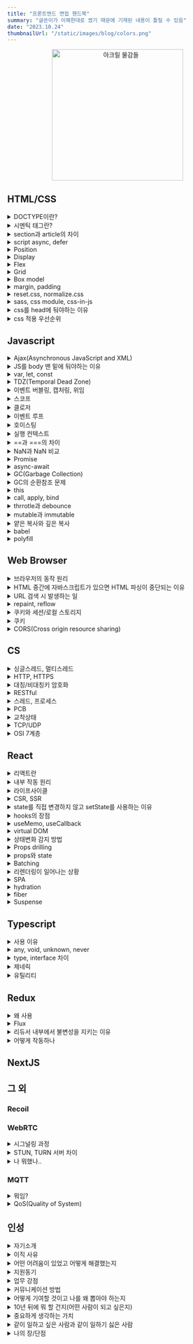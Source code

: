 ```yaml
---
title: "프론트엔드 면접 핸드북"
summary: "글쓴이가 이해한대로 썼기 때문에 기재된 내용이 틀릴 수 있음"
date: "2023.10.24"
thumbnailUrl: "/static/images/blog/colors.png"
---
```


<div align="center">
	<img src="/static/images/blog/colors.png" width="300px" alt="아크릴 물감들" />
</div>

## HTML/CSS

<details>
<summary>DOCTYPE이란?</summary>

&nbsp;선언된 페이지의 HTML 버전이 무엇인지를 웹 브라우저에 알려주는 역할을 하는 선언문

</details>

<details>
<summary>시멘틱 태그란?</summary>

&nbsp;의미있는 태그. 브라우저와 개발자는 태그 안에 들어있는 내용을 유추해가며 작업할 수 있다.

</details>

<details>
<summary>section과 article의 차이</summary>

&nbsp;`section`은 비슷한 특성의 컨텐츠를 담는 구역을 설정할 때 사용하고, `article`은 독립적인 내용들을 담을 때 사용

</details>

<details>
<summary>script async, defer</summary>

- async
  - HTML 파싱과 병렬적으로 스크립트를 다운받고, 다운로드가 끝난 시점에 HTML 파싱을 멈추고 스크립트 실행
  - 스크립트 내에 DOM을 조작하는 코드가 있다면 위험할 수 있음
- defer
    - HTML 파싱과 병렬적으로 스크립트를 다운받고, HTML 파싱이 완료된 이후에 스크립트 실행
</details>

<details>
<summary>Position</summary>

- static
    - 기본값으로, 요소들이 겹치지 않고 상 -> 하로 배치
- relative
    - 원래 배치되어야 할 위치에서 지정한 값만큼 떨어진 곳에 요소를 배치
- absolute
    - 가장 가까운 상위 요소(relative)의 위치를 기준으로 지정한 값만큼 떨어진 곳에 요소를 배치
- fixed
    - 웹 브라우저 화면 전체를 기준으로 배치. 스크롤을 하더라도 위치가 고정됨
- sticky
    - 설정한 위치(예를 들어, top: 10px)에 다다르기 전에는 static처럼 위치하다가 다다르면 fixed처럼 고정됨
</details>

<details>
<summary>Display</summary>

요소를 어떻게 보여줄지 지정
- none
    - 요소를 렌더링하지 않도록 설정
    - `visibility: hidden`과 달리 영역을 차지하지 않음
- block
    - 말 그대로 블럭모양
    - 줄바꿈이 일어남
- inline
    - 줄 형태, 안의 내용이 가로로 붙어있음
- inline-block
    - 블럭모양인데 안의 내용이 가로로 붙어있음
</details>

<details>
<summary>Flex</summary>

요소의 크기가 불분명하거나 동적인 경우에도, 각 요소를 정렬할 수 있는 효율적인 방법을 제공
</details>

<details>
<summary>Grid</summary>

- 2차원(행렬)의 레이아웃 시스템을 제공
- Flex는 비교적 단순한 1차원 레이아웃을 위하며, 더 복잡한 레이아웃을 위해 Grid를 사용
</details>

<details>
<summary>Box model</summary>

- 모든 HTML 요소는 박스 모양으로 구성
- HTML 요소를 padding, border, margin, content로 구분
</details>

<details>
<summary>margin, padding</summary>

border 기준으로 `margin`은 바깥, `padding`은 안쪽 여백을 의미
</details>

<details>
<summary>reset.css, normalize.css</summary>

- reset.css
    - 브라우저별로 각각 태그에 대한 기본 스타일링이 다르기 때문에, 기본적인 것들을 초기화해 사용
- normalize.css
    - 기존에 있던 것들을 최대한 훼손시키지 않고 이용
</details>

<details>
<summary>sass, css module, css-in-js</summary>

- css module
    - 클래스명이 충돌하는 단점을 극복
    - 간결한 클래스명을 이용해서 컴포넌트 단위로 스타일을 적용할 때 좋음
- sass
    - 변수 mixin 등이 있어 재사용성을 높힐 수 있음
    - 별도의 빌드단계를 거쳐 css 파일로 변환
    - import문을 사용해 변수처럼 사용 가능
- css-in-js
    - 자바스크립트 내에서 관리하기 때문에 내부응집도가 올라감
    - 동적으로 css를 변경하기 쉬움
</details>

<details>
<summary>css를 head에 둬야하는 이유</summary>

&nbsp;페이지가 처음 로드되면, HTML과 CSS가 파싱되는데 HTML은 DOM을 만들고, CSS는 CSSOM을 만든다. 2가지 모두 웹사이트에서 시각적인 부분을 만드는데 필요하기 때문에 빨리 읽어야함
</details>

<details>
<summary>css 적용 우선순위</summary>

1. `!important``
2. inline css
3. id
4. class, 추상클래스
5. 태그
6. 상위요소에 지정된 css
</details>

## Javascript

<details>
<summary>Ajax(Asynchronous JavaScript and XML)</summary>

&nbsp;클라이언트와 서버가 XML 데이터를 주고 받는 기술.

&nbsp;기존에는 클라이언트에서 서버로 요청을 보내고 응답을 받으면 다시 화면을 갱신해야 했고, 이 과정에서 많은 리소스가 낭비되었다. 이 문제를 해결하기 위해 Ajax는 페이지에서 필요한 일부만 갱신할 수 있도록 XMLHttpRequest 객체를 서버로 요청한다. 이로 인해 자원과 시간을 많이 아낄 수 있다.
</details>

<details>
<summary>JS를 body 맨 밑에 둬야하는 이유</summary>

&nbsp;HTML과 CSS가 모두 동작한 다음에 불러오기 때문에 미완성된 화면이 오랫동안 지속되지 않고, DOM 파싱이 완료된 시점에 실행되기 때문에 따로 추가 설정을 할 필요가 없다.
</details>

<details>
<summary>var, let, const</summary>

- var
    - 재선언, 재할당 가능
    - 함수 스코프
- let
    - 재할당
    - 블록 스코프
- const
    - 블록 스코프
</details>

<details>
<summary>TDZ(Temporal Dead Zone)</summary>

&nbsp;호이스팅이 일어났을 때, let, const는 var처럼 자동으로 초기값을 할당하지 않는다. 그래서 선언 전에 사용하려고 하면 메모리에 해당 변수가 존재하지 않아 ReferenceError를 발생시킨다. 이처럼 변수가 선언되고 해당 변수에 값이 할당되기 전까지를 TDZ라고 한다.
</details>

<details>
<summary>이벤트 버블링, 캡처링, 위임</summary>

- 버블링
    - 이벤트가 상위의 화면 요소들로 전달되는 특성
    - 거품이 점점 커진다 생각..
- 캡처링
    - 이벤트 버블링과 반대 방향으로 진행되는 이벤트 전파 방식
    - `event.stopPropagation()`로 막을 수 있음
- 이벤트 위임
    - 하위 요소에 이벤트를 따로따로 붙이지 않고, 상위 요소에서 하위 요소의 이벤트들을 제어하는 방식
    - 캡처링 이용
</details>

<details>
<summary>스코프</summary>

&nbsp;변수에 접근할 수 있는 범위
</details>

<details>
<summary>클로저</summary>

- 외부 함수에 접근할 수 있는 내부 함수 혹은 이러한 원리를 일컫는 용어
- 렉시컬 스코프(함수를 어디에 선언하였는지에 따라 결정되는 스코프)에 대한 참조와 함께 묶인 함수의 조합
- 장점
    - 데이터 보존
    - 캡슐화
    - 모듈화에 유리
- 예제
    - `myFunc = makeFunc()` 여기서 myFunc에는 displayName 함수가 할당되는데 myFunc() 여기서 console.log가 정상적으로 찍힘 왜?
        ```javascript
        function makeFunc() {
            const name = "Mozilla";
            function displayName() {
                console.log(name);
            }
            return displayName;
        }

        const myFunc = makeFunc();
        myFunc();
        ```
    - `makeFunc()`이 실행될 때 `name` 변수가 있는 환경에 대한 참조를 유지하기 때문
</details>

<details>
<summary>이벤트 루프</summary>

&nbsp;자바스크립트는 싱글 스레드 기반 언어이다. 스레드가 하나라는 말은 곧, 동시에 하나의 작업만을 처리할 수 있다는 말이다. 하지만 실제로 자바스크립트가 사용되는 환경을 생각해보면 많은 작업이 동시에 처리되고 있는 걸 볼 수 있다. 어떻게 된 일일까...

1. 모든 비동기 API들은 작업이 완료되면 콜백 함수를 태스크큐에 추가
2. 이벤트 루프는 '현재 실행 중인 태스크가 없을 때'(주로 콜스택이 비워졌을 때) 태스크큐의 실행가능한 첫 번째 태스크를 꺼내와 콜스택으로 보낸다.
</details>

<details>
<summary>호이스팅</summary>

&nbsp;코드를 실행하기 전에 `var` 선언문과 `function` 선언문을 해당 스코프의 최상단으로 끌어올리는 것

&nbsp;함수 호이스팅이 발생하는 원인은 자바스크립트 변수 생성과 초기화가 분리되어 진행되기 때문
</details>

<details>
<summary>실행 컨텍스트</summary>

- 실행할 코드에 제공할 환경 정보들을 모아놓은 객체
- 자바스크립트는 동일한 환경에 있는 환경 정보들을 모든 실행 컨텍스트를 콜스택에 쌓아올린 후 실행하여 코드의 환경과 순서를 보장할 수 있게 됨

- 전역 컨텍스트 하나 생성 후, 함수 호출 시마다 컨텍스트가 생김
- 컨텍스트 생성 시, 컨텍스트 안에 변수객체, scope chain, this가 생성됨
- 컨텍스트 생성 후 함수가 실행되는데, 사용되는 변수들은 변수객체 안에서 값을 찾고, 없다면 스코프 체인을 따라 올라가며 찾음
- 함수 실행이 마무리되면 해당 컨텍스트는 사라짐
- 페이지가 종료되면 전역 컨텍스트가 사라짐(클로저 제외)
</details>

<details>
<summary>==과 ===의 차이</summary>

- ==는 변수의 값 비교
- ===는 변수의 유형을 고려해 비교
</details>

<details>
<summary>NaN과 NaN 비교</summary>

- NaN은 숫자가 아님을 나타냄 (Not a Number)
- 다른 NaN과 같지 않음
</details>

<details>
<summary>Promise</summary>

자바스크립트 비동기 처리에 사용되는 객체
- Pending(대기)
    - new Promise() 메서드를 호출하면 이 상태
- Fulfilled(이행)
    - resolve()를 실행하면 then을 이용해 처리 결과 값을 받을 수 있는 상태
- Rejected(실패)
    - reject()를 호출하면 실패 상태가 되고, catch로 에러를 받을 수 있는 상태
</details>

<details>
<summary>async-await</summary>

&nbsp;기존의 비동기 처리 방식인 콜백 함수와 Promise의 단점을 보완하고 개발자가 읽기 좋은 코드로 작성할 수 있게 도와줌
</details>

<details>
<summary>GC(Garbage Collection)</summary>

&nbsp;메모리 할당을 추적하고 할당된 메모리 블럭이 더이상 필요하지 않게 되었는지를 판단하여 메모리를 회수하는 것
</details>

<details>
<summary>GC의 순환참조 문제</summary>

- 레퍼런스 카운팅
    - 메모리 할당과 해제가 한 블럭 이내에서 이뤄질 수 없는 경우 사용
    - 동적으로 할당된 메모리를 참조하는 객체의 수
    - 레퍼런스 카운트는 처음 선언을 할 때 값이 1이 되고 카운트 값이 0이 되는 순간 메모리에서 제거됨
- 순환 참조 문제
    - 두 객체가 서로 참조하는 속성으로 생성되어 순환 구조를 생성한 경우, 스코프를 벗어나더라도 두 객체가 서로를 참조하므로 레퍼런스 카운트가 0이 되지 않음
    - 레퍼런스 카운팅으로 해결할 방법이 없음
    - 메모리 누수의 원인이 됨
- Mark & Sweep
    - 자바스크립트 엔진에서 이 알고리즘을 사용
    - 최적화 없이 구현 시, 전체 객체를 탐색하므로 엔진에 영향을 미침
    - 시작하는 노드를 루트라고 하고 사용되는 메모리 공간과 출처를 연결, 루트가 참조하고 있는 모든 객체를 방문해 마크하고, 마크되지 않은 모든 객체를 메모리에서 삭제
</details>

<details>
<summary>this</summary>

- 자신이 속한 객체 또는 자신이 생성할 인스턴스를 가리키는 자기 참조변수
- 함수를 호출한 객체를 의미
- this는 어떤 위치에 있느냐, 어디서 호출하느냐, 어떤 함수에 있느냐에 따라 참조값이 달라지는 특성이 있어 사용 시 주의해야함
    - 일반 함수로 호출할 경우, 글로벌 객체(window)
    - 메서드로 호출할 경우 이를 호출한 객체
    - call, apply, bind 사용 시, 메서드에 첫 번째 인수로 전달하는 객체
- 바인딩이란?
    - 식별자와 값을 연결하는 과정
    - 변수선언은 변수 이름과 확보된 메모리 공간의 주소를 바인딩 하는 것
</details>

<details>
<summary>call, apply, bind</summary>

&nbsp;함수를 실행하고 함수의 첫 번째 인자로 전달하는 값에 `this` 바인딩
- call
    - 두 번째 인자부터 차례로 **값**을 전달
- apply
    - 인자를 **배열**로 전달
- bind
    - 함수를 실행하지 않고, 새로운 함수를 반환
    - 반환된 새로운 함수를 실행해야 원본 함수가 실행됨

</details>

<details>
<summary>thrrotle과 debounce</summary>

- debounce
    - 이벤트를 그룹화하여 특정시간이 지난 후, 하나의 이벤트만 발생하도록 하는 기술
    - 검색어 자동완성에 많이 사용
- throttle
    - 이벤트를 일정한 주기마다 발생하도록 하는 기술
    - 스크롤 이벤트에 많이 사용
</details>

<details>
<summary>mutable과 immutable</summary>

- mutable
    - 변할 수 있음
    - 참조타입(객체, 배열, 함수)
    - 해당 데이터 주소를 찾아서 값을 변경함
- immutable
    - 불변
    - 원시타입(String, Number, Boolean, Null, Undefined)
    - 해당 데이터 주소와 별개의 새로운 주소에 값이 할당
</details>

<details>
<summary>얕은 복사와 깊은 복사</summary>

- 얕은 복사
    - 객체 복사 시, 원본 값과 복사된 값이 같은 참조(= 메모리 주소)를 가리키는 것
    - 얕은 복사 후, 해당 변수를 재사용하여 수정한다면 원본 값도 변하므로 주의
    - `Object.assin()`, 전개 구문
- 깊은 복사
    - 복사된 객체가 다른 주소를 참조하며 내부의 값만 복사
    - 재귀함수, `JSON.parse()`, `JSON.stringify()` 이용

</details>

<details>
<summary>babel</summary>

&nbsp;트랜스파일러로, 모던 자바스크립트 코드를 구 표준을 준수하는 코드로 변환해줌

</details>

<details>
<summary>polyfill</summary>

&nbsp;개발자가 특정 기능이 기원되지 않는 브라우저를 위해 사용할 수 있는 코드 조각이나 플러그인. 브라우저에서 지원하지 않는 기능들에 대한 호환성 작업을 채워넣는다고 해서 `polyfill`이라 칭함

</details>

## Web Browser

<details>
<summary>브라우저의 동작 원리</summary>

1. 렌더링 엔진은 먼저 HTML을 파싱해서 DOM 트리 구축
2. CSS 파싱 CSSOM 트리 구축
3. 자바스크립트 실행
4. DOM + CSSOM 렌더 트리 구축
5. 화면에 배치(Layout + reflow)
6. 그리기(paint)

</details>

<details>
<summary>HTML 중간에 자바스크립트가 있으면 HTML 파싱이 중단되는 이유</summary>

- 자바스크립트는 DOM을 변경시킬 수 있음
- 스크립트가 아직 그려지지 않은 DOM 트리 노드에 접근 시, 오류 발생 가능성이 있음
- body 태그 최하단에 script 태그 삽입 권장
</details>

<details>
<summary>URL 검색 시 발생하는 일</summary>

1. 웹 브라우저가 해당 도메인의 IP 주소 탐색
    - 캐시 확인 후 없을 경우, DNS 서버에서 IP 주소 탐색
2. 웹 브라우저가 서버와의 TCP 연결 시작
3. 웹 브라우저가 HTTP 요청을 서버로 전송
4. 웹 서버가 요청을 수행하고 응답 전송
5. 웹 브라우저가 콘텐츠 렌더링
</details>

<details>
<summary>repaint, reflow</summary>

- repaint
    - 웹 페이지의 일부 또는 전부를 다시 처리하고 그려야 할 때
    - 생성된 DOM 노드의 너비, 높이 위치 등을 변경했을 때 영향을 받는 모든 노드의 수치를 계산하여 렌더트리 재생성
- reflow
    - 변경된 요소를 화면에 그리는 작업
    - repaint 이후에 필히 실행됨
    - reflow만 일어나는 작업
        - visibility, background-color, outline, opacity
        - 다른 노드에 영향을 주지 않고 발생하기 때문
</details>

<details>
<summary>쿠키와 세션/로컬 스토리지</summary>

- 쿠키
    - 저장공간이 4KB로 적음
- 세션 스토리지
    - 브라우저 종료 시 날아감
- 로컬 스토리지
    - 브라우저에 남아있음

</details>

<details>
<summary>쿠키</summary>

- 일정 시간동안 데이터 보관
- 서버에 접속 시, 접속한 클라이언트 정보를 PC에 저장했다가 재사용
- 클라이언트에서 쿠키 설정하는 방법
    - `document.cookie = "test=test"`로 세팅
- 서버에서 쿠키 설정하는 방법
    - 응답 헤더에 'Set-Cookie' 설정
- 서버에서 쿠키를 세팅하면 XSS 공격에 취약한데 어떻게 해결?
    - 응답 헤더에 `Set-Cookie` 설정 시 HttpOnly 옵션 세팅
        ```java
        response.setHeader("Set-Cookie", "test=test; HttpOnly");
        ```

</details>

<details>
<summary>CORS(Cross origin resource sharing)</summary>

- 요청 헤더의 origin과 응답 헤더의 origin 비교 -> origin의 프로토콜(http, https), 호스트, 포트 중 하나라도 다르면 CORS 에러 발생
- 발생 주체는 브라우저
- 서버에서 응답 헤더에 `Access-Control-Allow-Origin`에 허용 출처를 내려보내 해결
- Preflight
    - 본 요청 보내기 전에 안전한 요청인지 확인을 위해 브라우저에서 보내는 예비 요청
    - HTTP 메소드 중 OPTIONS라는 요청이 사용됨
    - preflight 요청을 캐싱시키는 방법
        - 응답 헤더의 `Access-ControlMax-Age` 캐싱 시간 명시

</details>

## CS
<details>
<summary>싱글스레드, 멀티스레드</summary>

</details>

<details>
<summary>HTTP, HTTPS</summary>

</details>

<details>
<summary>대칭/비대칭키 암호화</summary>

</details>

<details>
<summary>RESTful</summary>

</details>

<details>
<summary>스레드, 프로세스</summary>

</details>

<details>
<summary>PCB</summary>

</details>

<details>
<summary>교착상태</summary>

</details>

<details>
<summary>TCP/UDP</summary>

</details>

<details>
<summary>OSI 7계층</summary>

</details>

## React

<details>
<summary>리액트란</summary>

</details>

<details>
<summary>내부 작동 원리</summary>

</details>

<details>
<summary>라이프사이클</summary>

</details>

<details>
<summary>CSR, SSR</summary>

</details>

<details>
<summary>state를 직접 변경하지 않고 setState를 사용하는 이유</summary>

</details>

<details>
<summary>hooks의 장점</summary>

</details>

<details>
<summary>useMemo, useCallback</summary>

</details>

<details>
<summary>virtual DOM</summary>

</details>

<details>
<summary>상태변화 감지 방법</summary>

</details>

<details>
<summary>Props drilling</summary>

</details>

<details>
<summary>props와 state</summary>

</details>

<details>
<summary>Batching</summary>

</details>

<details>
<summary>리렌더링이 일어나는 상황</summary>

</details>

<details>
<summary>SPA</summary>

</details>

<details>
<summary>hydration</summary>

</details>

<details>
<summary>fiber</summary>

</details>

<details>
<summary>Suspense</summary>

</details>

## Typescript

<details>
<summary>사용 이유</summary>

</details>

<details>
<summary>any, void, unknown, never</summary>

</details>

<details>
<summary>type, interface 차이</summary>

</details>

<details>
<summary>제네릭</summary>

</details>

<details>
<summary>유틸리티</summary>

</details>

## Redux

<details>
<summary>왜 사용</summary>

</details>

<details>
<summary>Flux</summary>

</details>

<details>
<summary>리듀서 내부에서 불변성을 지키는 이유</summary>

</details>

<details>
<summary>어떻게 작동하나</summary>

</details>

## NextJS

## 그 외

### Recoil

### WebRTC
<details>
<summary>시그널링 과정</summary>

</details>

<details>
<summary>STUN, TURN 서버 차이</summary>

</details>

<details>
<summary>나 뭐했나..</summary>

- navigator.mediaDevices.getUserMedia
- navigator.mediaDevices.enumerateDevices
- navigator.mediaDevices.ondevicechange
- navigator.permissions
</details>

### MQTT

<details>
<summary>뭐임?</summary>

&nbsp;Publisher, Broker, Subscriber 구조로 이루어져 Publisher가 Topic을 발행하고, Subscriber는 Topic을 구독한다. Broker는 중계자 역할을 하며, 1:1, 1:N 통신이 가능하다.
</details>

<details>
<summary>QoS(Quality of System)</summary>

&nbsp;서비스의 품질 단계 설정
- 0단계
    - 메시지를 보내고 잘 갔는지 확인 하지 않음
- 1단계
    - 메시지가 전달되었다는 신호를 받고, 신호가 안 오면 올 때까지 계속해서 메시지를 전송
    - 메시지를 중복으로 발행할 가능성이 있음
- 2단계
    - 4way handshaking을 사용하여 정확히 한 번의 메시지 전송을 보장하는 방법
</details>

## 인성

<details>
<summary>자기소개</summary>

</details>

<details>
<summary>이직 사유</summary>

</details>

<details>
<summary>어떤 어려움이 있었고 어떻게 해결했는지</summary>

</details>

<details>
<summary>지원동기</summary>

</details>

<details>
<summary>업무 강점</summary>

</details>

<details>
<summary>커뮤니케이션 방법</summary>

</details>

<details>
<summary>어떻게 기여할 것이고 나를 왜 뽑아야 하는지</summary>

</details>

<details>
<summary>10년 뒤에 뭐 할 건지(어떤 사람이 되고 싶은지)</summary>

</details>

<details>
<summary>중요하게 생각하는 가치</summary>

</details>

<details>
<summary>같이 일하고 싶은 사람과 같이 일하기 싫은 사람</summary>

</details>

<details>
<summary>나의 장/단점</summary>

</details>